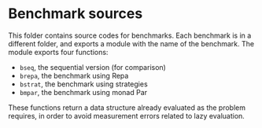 # Benchmark sources
This folder contains source codes for benchmarks. Each benchmark is in a different folder, and exports a module with the name of the benchmark. The module exports four functions:
- `bseq`, the sequential version (for comparison)
- `brepa`, the benchmark using Repa
- `bstrat`, the benchmark using strategies
- `bmpar`, the benchmark using monad Par

These functions return a data structure already evaluated as the problem requires, in order to avoid measurement errors related to lazy evaluation.
